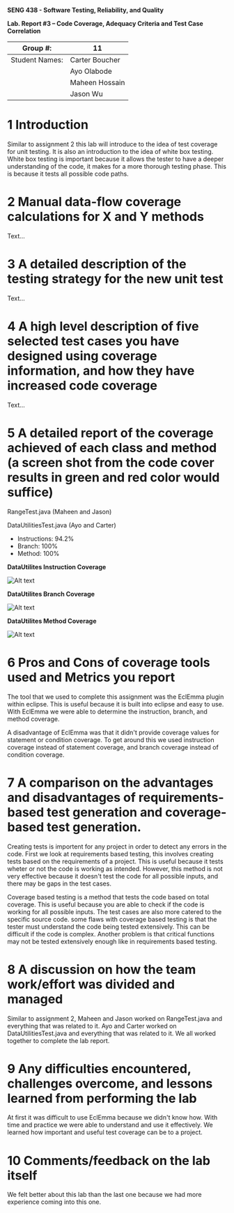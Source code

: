 **SENG 438 - Software Testing, Reliability, and Quality**

**Lab. Report #3 – Code Coverage, Adequacy Criteria and Test Case Correlation**

| Group \#:      | 11    |
| -------------- | --- |
| Student Names: | Carter Boucher    |
|                | Ayo Olabode    |
|                | Maheen Hossain   |
|                | Jason Wu    |

# 1 Introduction

Similar to assignment 2 this lab will introduce to the idea of test coverage for unit testing. It is also an introduction to the idea of white box testing. White box testing is important because it allows the tester to have a deeper understanding of the code, it makes for a more thorough testing phase. This is because it tests all possible code paths.

# 2 Manual data-flow coverage calculations for X and Y methods

Text…

# 3 A detailed description of the testing strategy for the new unit test

Text…

# 4 A high level description of five selected test cases you have designed using coverage information, and how they have increased code coverage

Text…

# 5 A detailed report of the coverage achieved of each class and method (a screen shot from the code cover results in green and red color would suffice)

RangeTest.java (Maheen and Jason)

DataUtilitiesTest.java (Ayo and Carter)
- Instructions: 94.2%
- Branch: 100%
- Method: 100%

__DataUtilites Instruction Coverage__

<img title="DataUtilites Instruction" alt="Alt text" src="Photos/dataInstruction.png">


__DataUtilites Branch Coverage__

<img title="DataUtilites Branch" alt="Alt text" src="Photos/dataBranch.png">


__DataUtilites Method Coverage__

<img title="DataUtilites Method" alt="Alt text" src="Photos/dataMethod.png">


# 6 Pros and Cons of coverage tools used and Metrics you report

The tool that we used to complete this assignment was the EclEmma plugin within eclipse. This is useful because it is built into eclipse and easy to use. With EclEmma we were able to determine the instruction, branch, and method coverage.

A disadvantage of EclEmma was that it didn't provide coverage values for statement or condition coverage. To get around this we used instruction coverage instead of statement coverage, and branch coverage instead of condition coverage.

# 7 A comparison on the advantages and disadvantages of requirements-based test generation and coverage-based test generation.

Creating tests is importent for any project in order to detect any errors in the code. First we look at requirements based testing, this involves creating tests based on the requirements of a project. This is useful because it tests wheter or not the code is working as intended. However, this method is not very effective because it doesn't test the code for all possible inputs, and there may be gaps in the test cases.

Coverage based testing is a method that tests the code based on total coverage. This is useful because you are able to check if the code is working for all possible inputs. The test cases are also more catered to the specific source code. some flaws with coverage based testing is that the tester must understand the code being tested extensively. This can be difficult if the code is complex. Another problem is that critical functions may not be tested extensively enough like in requirements based testing.

# 8 A discussion on how the team work/effort was divided and managed

Similar to assignment 2, Maheen and Jason worked on RangeTest.java and everything that was related to it. Ayo and Carter worked on DataUtilitiesTest.java and everything that was related to it. We all worked together to complete the lab report.

# 9 Any difficulties encountered, challenges overcome, and lessons learned from performing the lab

At first it was difficult to use EclEmma because we didn't know how. With time and practice we were able to understand and use it effectively. We learned how important and useful test coverage can be to a project.

# 10 Comments/feedback on the lab itself

We felt better about this lab than the last one because we had more experience coming into this one.
